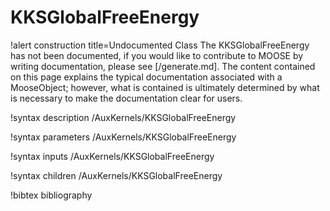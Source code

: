 <!-- MOOSE Documentation Stub: Remove this when content is added. -->

# KKSGlobalFreeEnergy

!alert construction title=Undocumented Class
The KKSGlobalFreeEnergy has not been documented, if you would like to contribute to MOOSE by
writing documentation, please see [/generate.md]. The content contained on this page explains
the typical documentation associated with a MooseObject; however, what is contained is ultimately
determined by what is necessary to make the documentation clear for users.

!syntax description /AuxKernels/KKSGlobalFreeEnergy

!syntax parameters /AuxKernels/KKSGlobalFreeEnergy

!syntax inputs /AuxKernels/KKSGlobalFreeEnergy

!syntax children /AuxKernels/KKSGlobalFreeEnergy

!bibtex bibliography
